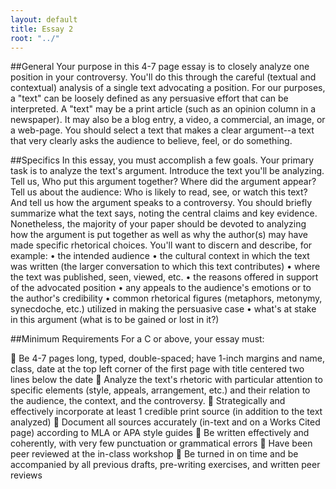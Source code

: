 ```yaml
---
layout: default
title: Essay 2
root: "../"
---
```


##General
Your purpose in this 4-7 page essay is to closely analyze one position in your controversy. You'll do this through the careful (textual and contextual) analysis of a single text advocating a position. For our purposes, a "text" can be loosely defined as any persuasive effort that can be interpreted.  A "text" may be a print article (such as an opinion column in a newspaper).  It may also be a blog entry, a video, a commercial, an image, or a web-page.  You should select a text that makes a clear argument--a text that very clearly asks the audience to believe, feel, or do something. 

##Specifics
In this essay, you must accomplish a few goals.  Your primary task is to analyze the text's argument.  Introduce the text you'll be analyzing. Tell us, Who put this argument together? Where did the argument appear? Tell us about the audience: Who is likely to read, see, or watch this text? And tell us how the argument speaks to a controversy. You should briefly summarize what the text says, noting the central claims and key evidence. Nonetheless, the majority of your paper should be devoted to analyzing how the argument is put together as well as why the author(s) may have made specific rhetorical choices. You'll want to discern and describe, for example: 
•	the intended audience 
•	the cultural context in which the text was written (the larger conversation to which this text contributes) 
•	where the text was published, seen, viewed, etc. 
•	the reasons offered in support of the advocated position 
•	any appeals to the audience's emotions or to the author's credibility 
•	common rhetorical figures (metaphors, metonymy, synecdoche, etc.) utilized in making the persuasive case 
•	what's at stake in this argument (what is to be gained or lost in it?) 

##Minimum Requirements
For a C or above, your essay must:

	Be 4-7 pages long, typed, double-spaced; have 1-inch margins and name, class, date at the top left corner of the first page with title centered two lines below the date 
	Analyze the text's rhetoric with particular attention to specific elements (style, appeals, arrangement, etc.) and their relation to the audience, the context, and the controversy. 
	Strategically and effectively incorporate at least 1 credible print source (in addition to the text analyzed) 
	Document all sources accurately (in-text and on a Works Cited page) according to MLA or APA style guides 
	Be written effectively and coherently, with very few punctuation or grammatical errors 
	Have been peer reviewed at the in-class workshop 
	Be turned in on time and be accompanied by all previous drafts, pre-writing exercises, and written peer reviews 
